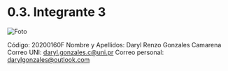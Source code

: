 # 0.3. Integrante 3

![Foto](https://github.com/user-attachments/assets/68db70b1-9923-4e63-8feb-1a77ec429402)

Código: 20200160F
Nombre y Apellidos: Daryl Renzo Gonzales Camarena
Correo UNI: daryl.gonzales.c@uni.pr
Correo personal: darylgonzales@outlook.com
